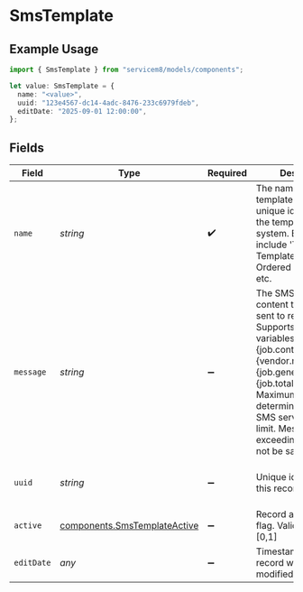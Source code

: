 # SmsTemplate

## Example Usage

```typescript
import { SmsTemplate } from "servicem8/models/components";

let value: SmsTemplate = {
  name: "<value>",
  uuid: "123e4567-dc14-4adc-8476-233c6979fdeb",
  editDate: "2025-09-01 12:00:00",
};
```

## Fields

| Field                                                                                                                                                                                                                                                                                            | Type                                                                                                                                                                                                                                                                                             | Required                                                                                                                                                                                                                                                                                         | Description                                                                                                                                                                                                                                                                                      | Example                                                                                                                                                                                                                                                                                          |
| ------------------------------------------------------------------------------------------------------------------------------------------------------------------------------------------------------------------------------------------------------------------------------------------------ | ------------------------------------------------------------------------------------------------------------------------------------------------------------------------------------------------------------------------------------------------------------------------------------------------ | ------------------------------------------------------------------------------------------------------------------------------------------------------------------------------------------------------------------------------------------------------------------------------------------------ | ------------------------------------------------------------------------------------------------------------------------------------------------------------------------------------------------------------------------------------------------------------------------------------------------ | ------------------------------------------------------------------------------------------------------------------------------------------------------------------------------------------------------------------------------------------------------------------------------------------------ |
| `name`                                                                                                                                                                                                                                                                                           | *string*                                                                                                                                                                                                                                                                                         | :heavy_check_mark:                                                                                                                                                                                                                                                                               | The name of the SMS template. This is a unique identifier for the template within the system. Examples include 'Tech Delayed Template', 'Parts Ordered Template', etc.                                                                                                                           |                                                                                                                                                                                                                                                                                                  |
| `message`                                                                                                                                                                                                                                                                                        | *string*                                                                                                                                                                                                                                                                                         | :heavy_minus_sign:                                                                                                                                                                                                                                                                               | The SMS message content that will be sent to recipients. Supports template variables like {job.contact_first}, {vendor.name}, {job.generated_job_id}, {job.total_price}, etc. Maximum length is determined by the SMS service provider's limit. Messages exceeding this limit will not be saved. |                                                                                                                                                                                                                                                                                                  |
| `uuid`                                                                                                                                                                                                                                                                                           | *string*                                                                                                                                                                                                                                                                                         | :heavy_minus_sign:                                                                                                                                                                                                                                                                               | Unique identifier for this record                                                                                                                                                                                                                                                                | 123e4567-dc14-4adc-8476-233c6979fdeb                                                                                                                                                                                                                                                             |
| `active`                                                                                                                                                                                                                                                                                         | [components.SmsTemplateActive](../../models/components/smstemplateactive.md)                                                                                                                                                                                                                     | :heavy_minus_sign:                                                                                                                                                                                                                                                                               | Record active/deleted flag.  Valid values are [0,1]                                                                                                                                                                                                                                              |                                                                                                                                                                                                                                                                                                  |
| `editDate`                                                                                                                                                                                                                                                                                       | *any*                                                                                                                                                                                                                                                                                            | :heavy_minus_sign:                                                                                                                                                                                                                                                                               | Timestamp at which record was last modified                                                                                                                                                                                                                                                      | 2025-09-01 12:00:00                                                                                                                                                                                                                                                                              |